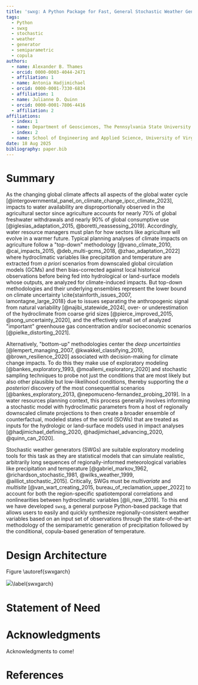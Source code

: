 ```yaml
---
title: 'swxg: A Python Package for Fast, General Stochastic Weather Generation'
tags:
  - Python
  - swxg
  - stochastic
  - weather
  - generator
  - semiparametric
  - copula
authors:
  - name: Alexander B. Thames
  - orcid: 0000-0003-4044-2471
  - affiliation: 1
  - name: Antonia Hadjimichael
  - orcid: 0000-0001-7330-6834
  - affiliation: 1
  - name: Julianne D. Quinn
  - orcid: 0000-0001-7806-4416
  - affiliation: 2
affiliations:
  - index: 1
  - name: Department of Geosciences, The Pennsylvania State University. University Park, Pennsylvania, USA.
  - index: 2
  - name: School of Engineering and Applied Science, University of Virginia. Charlottesville, Virginia, USA.
date: 18 Aug 2025
bibliography: paper.bib
---
```


# Summary
As the changing global climate affects all aspects of the global water cycle [@intergovernmental_panel_on_climate_change_ipcc_climate_2023], impacts to water availability are disproportionally observed in the agricultural sector since agriculture accounts for nearly 70\% of global freshwater withdrawals and nearly 90\% of global consumptive use [@iglesias_adaptation_2015, @boretti_reassessing_2019]. Accordingly, water resource managers must plan for how sectors like agriculture will evolve in a warmer future. Typical planning analyses of climate impacts on agriculture follow a "top-down" methodology [@vano_climate_2010, @cai_impacts_2015, @deb_multi-gcms_2018, @zhao_adaptation_2022] where hydroclimatic variables like precipitation and temperature are extracted from *a priori* scenarios from downscaled global circulation models (GCMs) and then bias-corrected against local historical observations before being fed into hydrological or land-surface models whose outputs, are analyzed for climate-induced impacts. But top-down methodologies and their underlying ensembles represent the lower bound on climate uncertainty \cite{stainforth_issues_2007, lamontagne_large_2018} due to issues separating the anthropogenic signal from natural variability [@najibi_statewide_2024], over- or underestimation of the hydroclimate from coarse grid sizes [@pierce_improved_2015, @song_uncertainty_2020], and the effectively small set of analyzed "important" greenhouse gas concentration and/or socioeconomic scenarios [@pielke_distorting_2021].

Alternatively, "bottom-up" methodologies center the *deep uncertainties* [@lempert_managing_2007, @kwakkel_classifying_2010, @brown_resilience_2020] associated with decision-making for climate change impacts. To do this they make use of exploratory modeling [@bankes_exploratory_1993, @moallemi_exploratory_2020] and stochastic sampling techniques to probe not just the conditions that are most likely but also other plausible but low-likelihood conditions, thereby supporting the *a posteriori* discovery of the most consequential scenarios [@bankes_exploratory_2013, @nepomuceno-fernandez_probing_2019]. In a water resources planning context, this process generally involves informing a stochastic model with hydroclimatic parameters from a host of regionally downscaled climate projections to then create a broader ensemble of counterfactual, modeled states of the world (SOWs) that are treated as inputs for the hydrologic or land-surface models used in impact analyses [@hadjimichael_defining_2020, @hadjimichael_advancing_2020, @quinn_can_2020].

Stochastic weather generators (SWGs) are suitable exploratory modeling tools for this task as they are statistical models that can simulate realistic, arbitrarily long sequences of regionally-informed meteorological variables like precipitation and temperature [@gabriel_markov_1962, @richardson_stochastic_1981, @wilks_weather_1999, @ailliot_stochastic_2015]. Critically, SWGs must be *multivariate* and *multisite* [@van_wart_creating_2015, bureau_of_reclamation_upper_2022] to account for both the region-specific spatiotemporal correlations and nonlinearities between hydroclimatic variables [@li_new_2019]. To this end we have developed `swxg`, a general purpose Python-based package that allows users to easily and quickly synthesize regionally-consistent weather variables based on an input set of observations through the state-of-the-art methodology of the semiparametric generation of precipitation followed by the conditional, copula-based generation of temperature. 

# Design Architecture
Figure \autoref{swxgarch} 

![](swxgarch.svg)\label{swxgarch}

# Statement of Need
<!---
Agriculture drives water demand in the UCRB. Therefore, to quantify how agricultural consumptive use might respond to a changing hydroclimate, we must first explore those plausible changes to the hydroclimate. To this end we contribute a new SWG that is multivariate, multisite, copula-based, and designed explicitly for integration with large-ensemble exploratory modeling. This SWG can be used for agricultural consumptive use assessments and stochastic weather realizations more broadly. Further, as a second-order process, our SWG synthesizes both the regional length of the growing season and the growing season start date for each simulated year. By characterizing precipitation, temperature, and growing season length through a bottom-up methodology, the hazards and risks for individual parcels and crops can be adequately evaluated without presupposing the climate futures that might ignore critical, plausible hydroclimatic relationships. We then pair the output from our generator as input to a regional consumptive use model to quantify these changes to the regional hydroclimate. Impacts to the basin are quantified through the relation of the experimental changes to consumptive use to their historical averages and worst-cases. An assessment of the relative contributions of hydroclimatic parameters to consumptive use variability is also performed. By investigating these effects across the UCRB, we answer the essential questions of: How will changing precipitation and temperature affect water requirements in the UCRB, and; How will changes in water requirements be distributed across the UCRB?

#Due to unique compounding influences on water availability, the western US has been a focal area to perform these bottom-up climate impact analyses \cite{dettinger_western_2015, cook_climate_2018, overpeck_climate_2020}. Bottom-up methodologies have already been employed in the western US, and critically in the Upper Colorado River Basin (UCRB) within the State of Colorado \cite{bracken_hidden_2014, hadjimichael_defining_2020, quinn_can_2020, gold_exploring_2024} as it is the largest subbasin in the state of Colorado and is the largest consumer of water out of any subbasin \cite{state_of_colorado_colorado_2023, state_of_colorado_colorado_2025}. Agriculture accounts for $\sim$80\% of the water consumptive used in the UCRB, so water availability is principally driven by agriculture and therefore highly sensitive to climate change \cite{richter_water_2020}. While the previous bottom-up studies in the UCRB exploring changing regional water availability have done so by varying hydrologic, demand, environmental and institutional factors, these demand factors representative of hydroclimatic changes to agriculture have been accounted for only by the uniform rescaling of water demands uninformed by climate projections or spatial heterogeneities. Without a direct, systematic exploration of changes to the hydroclimate on agriculture, it is possible to underestimate or miss altogether significant environmental and water availability impacts \cite{yang_climate_2024}. For example, while increasing temperatures could benefit agricultural production through longer growing seasons, this would put increased pressure on an already stressed hydrological system through increases to evapotranspiration, heat stress, and shifts in peak streamflow supply away from peak demand, leaving more time for evaporation \cite{walsh_climate_2020, haqiqi_quantifying_2021, bolinger_climate_2023}. Further, how changes to annual precipitation and its variability will pair with increases to temperature and ultimately translate to actual agricultural water requirements is itself deeply uncertain \cite{crimmins_agriculture_2023}. It follows that to properly assess climate-influenced changes to agriculture in the UCRB we must understand the climate's effects on agriculture across the full range of plausible futures through a bottom-up methodology that allows us to quantify compounding effects on both water demand and availability.

#Multivariate, multisite SWGs that utilize copulae to account for system nonlinearities represent the state of the art for weather generation \cite{steinschneider_weatherregimebased_2019, chen_postprocessing_2022, gupta_understanding_2023, van_de_velde_future_2023, najibi_statewide_2024, zaniolo_find_2024}. However, the fitness of these contemporary multivariate, multisite SWGs for impact and vulnerability assessments largely depends on their ability to sample the relevant space sufficiently and replicate spatiotemporal correlations for historical observations or future projections. The generator constructed by \citeA{steinschneider_weatherregimebased_2019} and expanded on by \citeA{gupta_understanding_2023, gupta_exploring_2025} and \citeA{najibi_statewide_2024, najibi_statewide_2024-1} considers a process-based SWG for the Tuolumne River Basin in California where weather regimes are first simulated before the weather parameters themselves. This weather-regime inclusion is sensible for California due to its proximity to the Pacific Ocean and the subsequent impact decadal-scale climate and thermodynamic changes like ENSO impose on local precipitation and temperature \cite{steinschneider_weatherregimebased_2019}. For the broader Upper Colorado River Basin and the UCRB specifically, however, any correlation to large-scale climate variability is not very strong \cite{bolinger_attribution_2014} or fairly low frequency \cite{nowak_colorado_2012}, meaning that using this existing generator in the UCRB to prime the monthly or annual distributions of precipitation and temperature may prioritize insignificant atmospheric conditions and lead to poorer statistical fitness. Accordingly, this poorer fitness would extend to any region not strongly influenced by weather regimes. \citeA{chen_postprocessing_2022} and \citeA{van_de_velde_future_2023} construct statistical SWGs that condition temperature on precipitation in Belgium and China respectively, and while both SWGs successfully model their study areas, the former is primarily designed for forecasting and downscaling while the latter is designed for top-down applications. The statistical SWG constructed by \citeA{zaniolo_find_2024} acknowledges precipitation and temperature as critical parameters to synthesize for hydrologic scenarios but only uses them as intermediates to generate drought and control for its frequency, intensity and duration in streamflow scenarios, making this generator applicable for water availability modeling but not for characterizing agricultural water demand directly.
-->

# Acknowledgments
Acknowledgments to come!

# References
